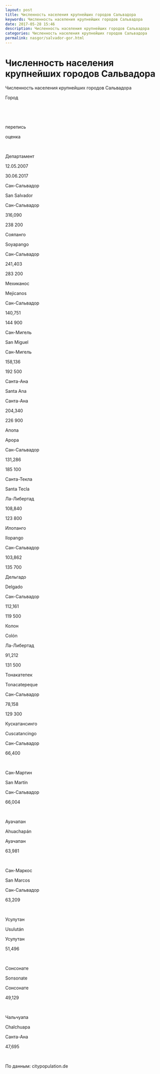 ```yaml
---
layout: post
title: Численность населения крупнейших городов Сальвадора 
keywords: Численность населения крупнейших городов Сальвадора
date: 2017-05-28 15:46
description: Численность населения крупнейших городов Сальвадора
categories: Численность населения крупнейших городов Сальвадора
permalink: nasgor/salvador-gor.html
---
```


# Численность населения крупнейших городов Сальвадора 




Численность населения крупнейших городов Сальвадора 








Город


 


 


перепись


оценка






 


Департамент


12.05.2007


30.06.2017






Сан-Сальвадор


San Salvador


Сан-Сальвадор


316,090


238 200






Сояпанго


Soyapango


Сан-Сальвадор


241,403


283 200






Мехиканос


Mejicanos


Сан-Сальвадор


140,751


144 900






Сан-Мигель


San Miguel


Сан-Мигель


158,136


192 500






Санта-Ана


Santa Ana


Санта-Ана


204,340


226 900






Апопа


Apopa


Сан-Сальвадор


131,286


185 100






Санта-Текла


Santa Tecla


Ла-Либертад


108,840


123 800






Илопанго


Ilopango


Сан-Сальвадор


103,862


135 700






Дельгадо


Delgado


Сан-Сальвадор


112,161


119 500






Колон


Colón


Ла-Либертад


91,212


131 500






Тонакатепек


Tonacatepeque


Сан-Сальвадор


78,158


129 300






Кускатансинго


Cuscatancingo


Сан-Сальвадор


66,400


 






Сан-Мартин


San Martín


Сан-Сальвадор


66,004


 






Ауачапан


Ahuachapán


Ауачапан


63,981


 






Сан-Маркос


San Marcos


Сан-Сальвадор


63,209


 






Усулутан


Usulután


Усулутан


51,496


 






Сонсонате


Sonsonate


Сонсонате


49,129


 






Чальчуапа


Chalchuapa


Санта-Ана


47,695


 










По данным: citypopulation.de

		
			
			
			
